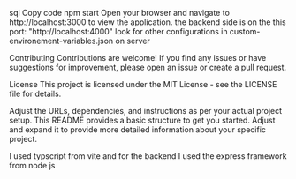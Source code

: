 sql
Copy code
npm start
Open your browser and navigate to http://localhost:3000 to view the application.
the backend side is on the this port: "http://localhost:4000"
look for other configurations in custom-environement-variables.json on server

Contributing
Contributions are welcome! If you find any issues or have suggestions for improvement, please open an issue or create a pull request.

License
This project is licensed under the MIT License - see the LICENSE file for details.

Adjust the URLs, dependencies, and instructions as per your actual project setup. This README provides a basic structure to get you started. Adjust and expand it to provide more detailed information about your specific project.

I used typscript from vite
and for the backend I used the express framework from node js
